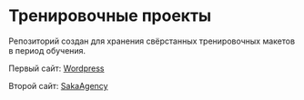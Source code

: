 # Тренировочные проекты

Репозиторий создан для хранения свёрстанных тренировочных макетов в период обучения.

Первый сайт: [Wordpress](https://Twincki.github.io/wordpress/src/)

Второй сайт: [SakaAgency](https://Twincki.github.io/SakaAgency/src/)
